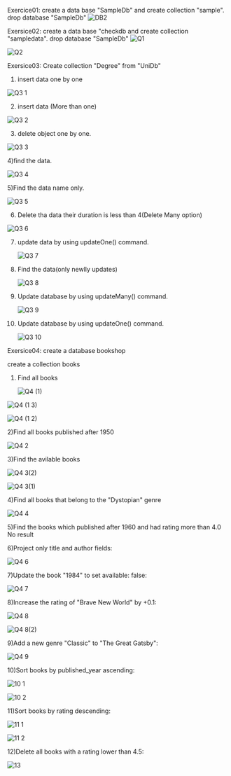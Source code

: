 Exercice01:
create a data base "SampleDb" and create collection "sample".
drop database "SampleDb"
![DB2](https://github.com/user-attachments/assets/c94f5293-7d81-4c54-b9f5-4693e27cf54d)


Exersice02: 
create a data base "checkdb and create collection "sampledata".
drop database "SampleDb"
![Q1](https://github.com/user-attachments/assets/a0e3639c-f26f-490b-bd21-194f74c9fe6f)

![Q2](https://github.com/user-attachments/assets/2ad7f8ef-2fcb-4b72-bb7e-5f820e7cd750)

Exersice03:
Create collection "Degree" from "UniDb"

1) insert data one by one

![Q3 1](https://github.com/user-attachments/assets/383161e2-dc7a-43f1-8661-ae38b8779c35)

2) insert data (More than one)

![Q3 2](https://github.com/user-attachments/assets/b11bb0f8-ef61-4a6d-88e3-69402c9dca05)

3) delete object one by one.

![Q3 3](https://github.com/user-attachments/assets/24ce0666-9b4c-4d69-a35e-9818c44798d4)

4)find the data.

![Q3 4](https://github.com/user-attachments/assets/a0eeeeaa-bf52-4ef5-a4d6-7c0343658e1c)

5)Find the data name only.

![Q3 5](https://github.com/user-attachments/assets/551263c5-ce2a-4125-a52f-604883326d2d)

6) Delete tha data their duration is less than 4(Delete Many option)

![Q3 6](https://github.com/user-attachments/assets/e880de00-50c1-42cf-90b1-44f69a15c703)

7) update data by using updateOne() command.

   ![Q3 7](https://github.com/user-attachments/assets/058150fb-62b4-46d3-99f6-475f63c91823)

8) Find the data(only newlly updates)

   ![Q3 8](https://github.com/user-attachments/assets/c138c202-9782-434f-b31c-4b80374f73d4)

9) Update database by using updateMany() command.

    ![Q3 9](https://github.com/user-attachments/assets/4478e5c3-4742-41a9-98c7-2b36aeac3bde)

10) Update database by using updateOne() command.

    ![Q3 10](https://github.com/user-attachments/assets/06f6a644-adfa-41b2-b483-290100e3bc9f)


    
Exersice04:
create a database bookshop

create a collection books

1) Find all books

   ![Q4 (1)](https://github.com/user-attachments/assets/ff0b6b97-80a6-485b-9617-097dcea7a670)

  
  ![Q4 (1 3)](https://github.com/user-attachments/assets/59ae09b4-f079-4328-9192-ae1a3dca4856)

  
![Q4 (1 2)](https://github.com/user-attachments/assets/7175ac5a-458d-48d6-8424-1b4745552611)


2)Find all books published after 1950

![Q4 2](https://github.com/user-attachments/assets/810172ba-9fb6-4bd0-93b8-80117f807523)

3)Find the avilable books

![Q4 3(2)](https://github.com/user-attachments/assets/8e7ed7e8-c656-48cb-9989-465620cacd99)


![Q4 3(1)](https://github.com/user-attachments/assets/9a4be6f8-b672-40cf-b801-44d3921883d5)

4)Find all books that belong to the "Dystopian" genre

![Q4 4](https://github.com/user-attachments/assets/567dc538-a2b6-4b10-8d70-e6190d69c531)

5)Find the books which published after 1960 and had rating more than 4.0
No result

6)Project only title and author fields:

![Q4 6](https://github.com/user-attachments/assets/8b1698bf-7030-4c82-b1e0-dc389a0d760b)

7)Update the book "1984" to set available: false:

![Q4 7](https://github.com/user-attachments/assets/59580b2c-d57e-4540-8e35-c373bcc20e4e)

8)Increase the rating of "Brave New World" by +0.1:

![Q4 8](https://github.com/user-attachments/assets/5485f84c-16dd-41d5-b10e-9d8518b87c2f)

![Q4 8(2)](https://github.com/user-attachments/assets/88b798ef-2814-4675-b5a2-2d1936765e15)

9)Add a new genre "Classic" to "The Great Gatsby":

![Q4 9](https://github.com/user-attachments/assets/3bdc52d2-0a25-4188-8418-b72f1c32e7ea)

10)Sort books by published_year ascending:

![10 1](https://github.com/user-attachments/assets/b9189022-dc2e-4efc-981c-3db1d9f6e5f4)

![10 2](https://github.com/user-attachments/assets/16f70d97-ec0e-44af-bd3f-50fdb22d048a)

11)Sort books by rating descending:

![11 1](https://github.com/user-attachments/assets/fd105f90-6417-41fa-ab60-fe1f16f886e8)

![11 2](https://github.com/user-attachments/assets/b01f1d3d-5f7f-4f61-8112-de5b3d66f1c5)

12)Delete all books with a rating lower than 4.5:

![13](https://github.com/user-attachments/assets/987eac12-9502-4d61-a929-2adee554f0e3)

